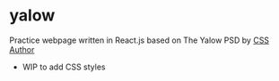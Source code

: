 # yalow

Practice webpage written in React.js based on The Yalow PSD by [CSS Author](https://cssauthor.com/resources/theyalow-a-responsive-web-design-template-psd-for-free-download/)

- WIP to add CSS styles
